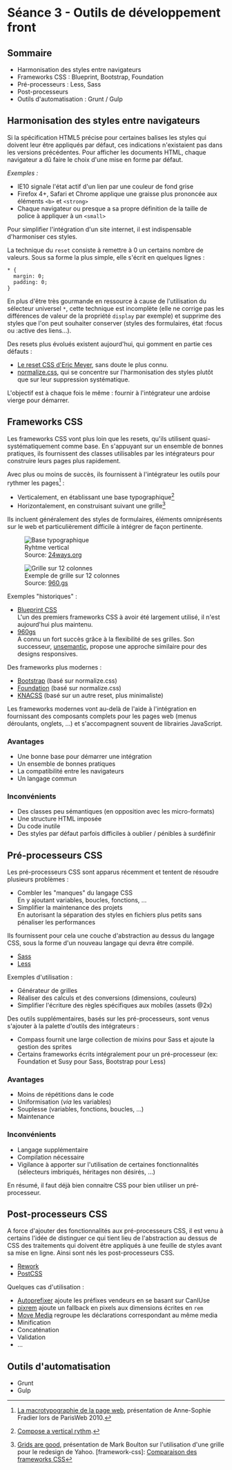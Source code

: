 # Séance 3 - Outils de développement front

## Sommaire

* Harmonisation des styles entre navigateurs
* Frameworks CSS : Blueprint, Bootstrap, Foundation
* Pré-processeurs : Less, Sass
* Post-processeurs
* Outils d'automatisation : Grunt / Gulp


## Harmonisation des styles entre navigateurs

Si la spécification HTML5 précise pour certaines balises les styles qui doivent leur être appliqués par défaut, ces indications n'existaient pas dans les versions précédentes. Pour afficher les documents HTML, chaque navigateur a dû faire le choix d'une mise en forme par défaut.

*Exemples :*

* IE10 signale l'état actif d'un lien par une couleur de fond grise
* Firefox 4+, Safari et Chrome applique une graisse plus prononcée aux éléments `<b>` et `<strong>`
* Chaque navigateur ou presque a sa propre définition de la taille de police à appliquer à un `<small>`

Pour simplifier l'intégration d'un site internet, il est indispensable d'harmoniser ces styles.

La technique du `reset` consiste à remettre à 0 un certains nombre de valeurs. Sous sa forme la plus simple, elle s'écrit en quelques lignes :

	* {
	  margin: 0;
	  padding: 0;
	}

En plus d'être très gourmande en ressource à cause de l'utilisation du sélecteur universel `*`, cette technique est incomplète (elle ne corrige pas les différences de valeur de la propriété `display` par exemple) et supprime des styles que l'on peut souhaiter conserver (styles des formulaires, état :focus ou :active des liens…).  

Des resets plus évolués existent aujourd'hui, qui gomment en partie ces défauts :

* [Le reset CSS d'Eric Meyer](http://meyerweb.com/eric/tools/css/reset/), sans doute le plus connu.
* [normalize.css](http://necolas.github.io/normalize.css/), qui se concentre sur l'harmonisation des styles plutôt que sur leur suppression systématique.

L'objectif est à chaque fois le même : fournir à l'intégrateur une ardoise vierge pour démarrer.


## Frameworks CSS

Les frameworks CSS vont plus loin que les resets, qu'ils utilisent quasi-systématiquement comme base. En s'appuyant sur un ensemble de bonnes pratiques, ils fournissent des classes utilisables par les intégrateurs pour construire leurs pages plus rapidement.

Avec plus ou moins de succès, ils fournissent à l'intégrateur les outils pour rythmer les pages[^rythm] :

* Verticalement, en établissant une base typographique[^vertical-rythm]
* Horizontalement, en construisant suivant une grille[^css-grid]

Ils incluent généralement des styles de formulaires, éléments omniprésents sur le web et particulièrement difficile à intégrer de façon pertinente.

<figure>
  <img src="assets/vertical-rythm.png" alt="Base typographique" />
  <figcaption>
    Ryhtme vertical<br />
    Source: <a href="http://24ways.org/2006/compose-to-a-vertical-rhythm/">24ways.org</a>
  </figcaption>
</figure>

<figure>
  <img src="assets/css-grid.png" alt="Grille sur 12 colonnes" />
  <figcaption>
    Exemple de grille sur 12 colonnes<br />
    Source: <a href="http://960.gs/">960.gs</a>
  </figcaption>
</figure>

Exemples "historiques" :

* [Blueprint CSS](http://www.blueprintcss.org/)  
  L'un des premiers frameworks CSS à avoir été largement utilisé, il n'est aujourd'hui plus maintenu.
* [960gs](http://960.gs/)  
  A connu un fort succès grâce à la flexibilité de ses grilles.
  Son successeur, [unsemantic](http://unsemantic.com/), propose une approche similaire pour des designs responsives.

Des frameworks plus modernes :

* [Bootstrap](http://getbootstrap.com/) (basé sur normalize.css)
* [Foundation](http://foundation.zurb.com/) (basé sur normalize.css)
* [KNACSS](http://www.knacss.com/) (basé sur un autre reset, plus minimaliste)

Les frameworks modernes vont au-delà de l'aide à l'intégration en fournissant des composants complets pour les pages web (menus déroulants, onglets, …) et s'accompagnent souvent de librairies JavaScript.
 
### Avantages

* Une bonne base pour démarrer une intégration
* Un ensemble de bonnes pratiques
* La compatibilité entre les navigateurs
* Un langage commun

### Inconvénients

* Des classes peu sémantiques (en opposition avec les micro-formats)
* Une structure HTML imposée
* Du code inutile
* Des styles par défaut parfois difficiles à oublier / pénibles à surdéfinir


## Pré-processeurs CSS

Les pré-processeurs CSS sont apparus récemment et tentent de résoudre plusieurs problèmes :

* Combler les "manques" du langage CSS  
  En y ajoutant variables, boucles, fonctions, …
* Simplifier la maintenance des projets  
  En autorisant la séparation des styles en fichiers plus petits sans pénaliser les performances

Ils fournissent pour cela une couche d'abstraction au dessus du langage CSS, sous la forme d'un nouveau langage qui devra être compilé.

* [Sass](http://sass-lang.com/)
* [Less](http://lesscss.org/)

Exemples d'utilisation :

* Générateur de grilles
* Réaliser des calculs et des conversions (dimensions, couleurs)
* Simplifier l'écriture des règles spécifiques aux mobiles (assets @2x)

Des outils supplémentaires, basés sur les pré-processeurs, sont venus s'ajouter à la palette d'outils des intégrateurs :

* Compass fournit une large collection de mixins pour Sass et ajoute la gestion des sprites
* Certains frameworks écrits intégralement pour un pré-processeur (ex: Foundation et Susy pour Sass, Bootstrap pour Less)


### Avantages

* Moins de répétitions dans le code
* Uniformisation (*via* les variables)
* Souplesse (variables, fonctions, boucles, …)
* Maintenance

### Inconvénients

* Langage supplémentaire
* Compilation nécessaire
* Vigilance à apporter sur l'utilisation de certaines fonctionnalités (sélecteurs imbriqués, héritages non désirés, …)

En résumé, il faut déjà bien connaitre CSS pour bien utiliser un pré-processeur.


## Post-processeurs CSS

A force d'ajouter des fonctionnalités aux pré-processeurs CSS, il est venu à certains l'idée de distinguer ce qui tient lieu de l'abstraction au dessus de CSS des traitements qui doivent être appliqués à une feuille de styles avant sa mise en ligne. Ainsi sont nés les post-processeurs CSS.

* [Rework](https://github.com/reworkcss/rework)
* [PostCSS](https://github.com/ai/postcss)

Quelques cas d'utilisation :

* [Autoprefixer](https://github.com/ai/autoprefixer) ajoute les préfixes vendeurs en se basant sur CanIUse
* [pixrem](https://github.com/robwierzbowski/node-pixrem) ajoute un fallback en pixels aux dimensions écrites en `rem`
* [Move Media](https://github.com/reworkcss/rework-move-media) regroupe les déclarations correspondant au même media
* Minification
* Concaténation
* Validation
* …

## Outils d'automatisation

* Grunt
* Gulp

[^rythm]: [La macrotypographie de la page web](http://www.paris-web.fr/2010/programme/macrotypographie-page-web.php), présentation de Anne-Sophie Fradier lors de ParisWeb 2010.
[^vertical-rythm]: [Compose a vertical rythm](http://24ways.org/2006/compose-to-a-vertical-rhythm/).
[^css-grid]: [Grids are good](assets/grids_are_good.pdf), présentation de Mark Boulton sur l'utilisation d'une grille pour le redesign de Yahoo.
[framework-css]: [Comparaison des frameworks CSS](http://usablica.github.io/front-end-frameworks/compare.html)
[^grid-system]: <http://www.thegridsystem.org/>